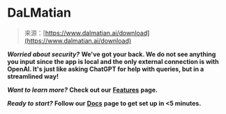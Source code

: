 <!--yml
category: 未分类
date: 2024-05-29 12:33:03
-->

# DaLMatian

> 来源：[https://www.dalmatian.ai/download](https://www.dalmatian.ai/download)

***Worried about security?*** **We've got your back. We do not see anything you input since the app is local and the only external connection is with OpenAI. It's just like asking ChatGPT for help with queries, but in a streamlined way!**

***Want to learn more?*** **Check out our** [**Features**](./features) **page.**

***Ready to start?*** **Follow our** [**Docs**](./docs) **page to get set up in <5 minutes.**